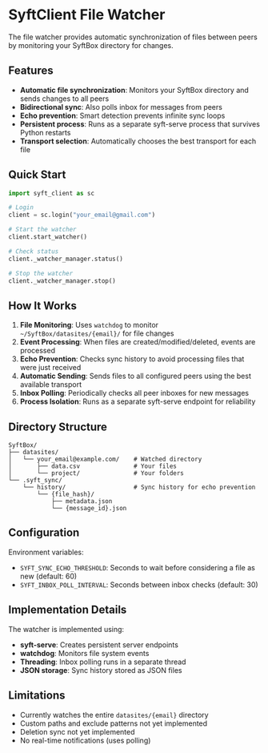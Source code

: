# SyftClient File Watcher

The file watcher provides automatic synchronization of files between peers by monitoring your SyftBox directory for changes.

## Features

- **Automatic file synchronization**: Monitors your SyftBox directory and sends changes to all peers
- **Bidirectional sync**: Also polls inbox for messages from peers
- **Echo prevention**: Smart detection prevents infinite sync loops
- **Persistent process**: Runs as a separate syft-serve process that survives Python restarts
- **Transport selection**: Automatically chooses the best transport for each file

## Quick Start

```python
import syft_client as sc

# Login
client = sc.login("your_email@gmail.com")

# Start the watcher
client.start_watcher()

# Check status
client._watcher_manager.status()

# Stop the watcher
client._watcher_manager.stop()
```

## How It Works

1. **File Monitoring**: Uses `watchdog` to monitor `~/SyftBox/datasites/{email}/` for file changes
2. **Event Processing**: When files are created/modified/deleted, events are processed
3. **Echo Prevention**: Checks sync history to avoid processing files that were just received
4. **Automatic Sending**: Sends files to all configured peers using the best available transport
5. **Inbox Polling**: Periodically checks all peer inboxes for new messages
6. **Process Isolation**: Runs as a separate syft-serve endpoint for reliability

## Directory Structure

```
SyftBox/
├── datasites/
│   └── your_email@example.com/    # Watched directory
│       ├── data.csv               # Your files
│       └── project/               # Your folders
└── .syft_sync/
    └── history/                   # Sync history for echo prevention
        └── {file_hash}/
            ├── metadata.json
            └── {message_id}.json
```

## Configuration

Environment variables:
- `SYFT_SYNC_ECHO_THRESHOLD`: Seconds to wait before considering a file as new (default: 60)
- `SYFT_INBOX_POLL_INTERVAL`: Seconds between inbox checks (default: 30)

## Implementation Details

The watcher is implemented using:
- **syft-serve**: Creates persistent server endpoints
- **watchdog**: Monitors file system events
- **Threading**: Inbox polling runs in a separate thread
- **JSON storage**: Sync history stored as JSON files

## Limitations

- Currently watches the entire `datasites/{email}` directory
- Custom paths and exclude patterns not yet implemented
- Deletion sync not yet implemented
- No real-time notifications (uses polling)
